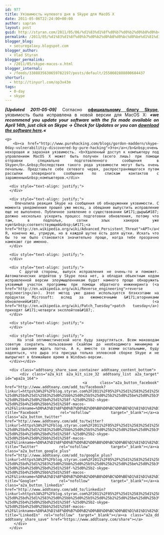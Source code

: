 ```yaml
---
id: 977
title: Уязвимость нулевого дня в Skype для MacOS X
date: 2011-05-06T22:24:00+00:00
author: sapran
layout: post
guid: http://styran.com/2011/05/06/%d1%83%d1%8f%d0%b7%d0%b2%d0%b8%d0%bc%d0%be%d1%81%d1%82%d1%8c-%d0%bd%d1%83%d0%bb%d0%b5%d0%b2%d0%be%d0%b3%d0%be-%d0%b4%d0%bd%d1%8f-%d0%b2-skype-%d0%b4%d0%bb%d1%8f-macos-x/
permalink: /2011/05/%d1%83%d1%8f%d0%b7%d0%b2%d0%b8%d0%bc%d0%be%d1%81%d1%82%d1%8c-%d0%bd%d1%83%d0%bb%d0%b5%d0%b2%d0%be%d0%b3%d0%be-%d0%b4%d0%bd%d1%8f-%d0%b2-skype-%d0%b4%d0%bb%d1%8f-macos-x/
blogger_blog:
  - securegalaxy.blogspot.com
blogger_author:
  - Vlad Styran
blogger_permalink:
  - /2011/05/skype-macos-x.html
blogger_internal:
  - /feeds/3388835630659782197/posts/default/2558602888800604437
shorturl:
  - http://tinyurl.com/op3x43m
tags:
  - 0-day
  - skype
---
```

<div dir="ltr" style="text-align: left;">
  <div style="text-align: justify;">
    <b><i>[Updated 2011-05-09]</i></b> Согласно <b><a href="http://blogs.skype.com/security/">официальному блогу Skype</a></b>, уязвимость была исправлена в новой версии для MacOS X: <b><i>&#171;</i></b><i><b>we recommend you update your software with the fix made available on April 14th, just click on Skype -> Check for Updates or you can <a href="http://www.skype.com/intl/en-us/get-skype/on-your-computer/macosx/">download the software here</a>.</b></i><b><i>&#171;</i></b></p> 
    
    <p>
      <b><a href="http://www.purehacking.com/blogs/gordon-maddern/skype-0day-vulnerabilitiy-discovered-by-pure-hacking">Это</a></b>&nbsp;очень нехорошая и заразная уязвимость. <b>Удаленный доступ к компьютеру под управлением MacOS X может быть получен (всего лишь) при помощи отправки специально подготовленного сообщения в Skype</b>.&nbsp;Последствия такого рода уязвимости могут быть очень печальны. Представьте себе сетевого червя, распространяющегося путем рассылки зловредного сообщения по спискам контактов с зараженных&nbsp;компьютеров.</div> 
      
      <div style="text-align: justify;">
      </div>
      
      <div style="text-align: justify;">
        Опечалила реакция Skype на сообщения об обнаружении уязвимости. С момента уведомления прошел уже месяц, а обещание выпустить исправление еще не выполнено. Публичное заявление о существовании &#171;дыры&#187; должно несколько ускорить процесс подготовки обновления, потому что там, в подполье, сотни злых хакеров уже куют&nbsp;соответствующий&nbsp;&#171;<a href="http://en.wikipedia.org/wiki/Advanced_Persistent_Threat">APT</a>&#171;. Я, конечно же, утрирую, но в каждой шутке есть доля шутки. Искать что бы то ни было становится значительно проще, когда тебе прозрачно намекают где именно.
      </div>
      
      <div style="text-align: justify;">
      </div>
      
      <div style="text-align: justify;">
        С другой стороны, выпуск исправления не очень-то и поможет. Автоматических апдейтов у Skype пока нет, а обладая объектным кодом исправленной версии злоумышленникам будет намного проще обнаружить уязвимый участок программы при помощи обратного инжиниринга (<a href="http://en.wikipedia.org/wiki/Reverse_engineering">reverse engineering</a>). Этот метод уже давно используется блэкхэтами на продуктах Microsoft: вслед за ежемесячными &#171;вторниками обновлений&#187; (<a href="http://en.wikipedia.org/wiki/Patch_Tuesday">patch tuesday</a>) приходят &#171;четверги эксплойтов&#187;.
      </div>
      
      <div style="text-align: justify;">
      </div>
      
      <div style="text-align: justify;">
        На этой оптимистической ноте буду закругляться. Всем маководам советую сократить пользование Скайпом до необходимого минимума и затаив дыхание ждать патча. А я, вместе со всеми остальными, буду надеяться, что дыра эта присуща только эпловской сборке Skype и не выпрыгнет в ближайшее время в Windows-версии.
      </div></div> 
      
      <div class="addtoany_share_save_container addtoany_content_bottom">
        <div class="a2a_kit a2a_kit_size_32 addtoany_list a2a_target" id="wpa2a_164">
          <a class="a2a_button_facebook" href="http://www.addtoany.com/add_to/facebook?linkurl=https%3A%2F%2Fblog.styran.com%2F2011%2F05%2F%25d1%2583%25d1%258f%25d0%25b7%25d0%25b2%25d0%25b8%25d0%25bc%25d0%25be%25d1%2581%25d1%2582%25d1%258c-%25d0%25bd%25d1%2583%25d0%25bb%25d0%25b5%25d0%25b2%25d0%25be%25d0%25b3%25d0%25be-%25d0%25b4%25d0%25bd%25d1%258f-%25d0%25b2-skype-%25d0%25b4%25d0%25bb%25d1%258f-macos-x%2F&linkname=%D0%A3%D1%8F%D0%B7%D0%B2%D0%B8%D0%BC%D0%BE%D1%81%D1%82%D1%8C%20%D0%BD%D1%83%D0%BB%D0%B5%D0%B2%D0%BE%D0%B3%D0%BE%20%D0%B4%D0%BD%D1%8F%20%D0%B2%20Skype%20%D0%B4%D0%BB%D1%8F%20MacOS%20X" title="Facebook" rel="nofollow" target="_blank"></a><a class="a2a_button_twitter" href="http://www.addtoany.com/add_to/twitter?linkurl=https%3A%2F%2Fblog.styran.com%2F2011%2F05%2F%25d1%2583%25d1%258f%25d0%25b7%25d0%25b2%25d0%25b8%25d0%25bc%25d0%25be%25d1%2581%25d1%2582%25d1%258c-%25d0%25bd%25d1%2583%25d0%25bb%25d0%25b5%25d0%25b2%25d0%25be%25d0%25b3%25d0%25be-%25d0%25b4%25d0%25bd%25d1%258f-%25d0%25b2-skype-%25d0%25b4%25d0%25bb%25d1%258f-macos-x%2F&linkname=%D0%A3%D1%8F%D0%B7%D0%B2%D0%B8%D0%BC%D0%BE%D1%81%D1%82%D1%8C%20%D0%BD%D1%83%D0%BB%D0%B5%D0%B2%D0%BE%D0%B3%D0%BE%20%D0%B4%D0%BD%D1%8F%20%D0%B2%20Skype%20%D0%B4%D0%BB%D1%8F%20MacOS%20X" title="Twitter" rel="nofollow" target="_blank"></a><a class="a2a_button_google_plus" href="http://www.addtoany.com/add_to/google_plus?linkurl=https%3A%2F%2Fblog.styran.com%2F2011%2F05%2F%25d1%2583%25d1%258f%25d0%25b7%25d0%25b2%25d0%25b8%25d0%25bc%25d0%25be%25d1%2581%25d1%2582%25d1%258c-%25d0%25bd%25d1%2583%25d0%25bb%25d0%25b5%25d0%25b2%25d0%25be%25d0%25b3%25d0%25be-%25d0%25b4%25d0%25bd%25d1%258f-%25d0%25b2-skype-%25d0%25b4%25d0%25bb%25d1%258f-macos-x%2F&linkname=%D0%A3%D1%8F%D0%B7%D0%B2%D0%B8%D0%BC%D0%BE%D1%81%D1%82%D1%8C%20%D0%BD%D1%83%D0%BB%D0%B5%D0%B2%D0%BE%D0%B3%D0%BE%20%D0%B4%D0%BD%D1%8F%20%D0%B2%20Skype%20%D0%B4%D0%BB%D1%8F%20MacOS%20X" title="Google+" rel="nofollow" target="_blank"></a><a class="a2a_button_linkedin" href="http://www.addtoany.com/add_to/linkedin?linkurl=https%3A%2F%2Fblog.styran.com%2F2011%2F05%2F%25d1%2583%25d1%258f%25d0%25b7%25d0%25b2%25d0%25b8%25d0%25bc%25d0%25be%25d1%2581%25d1%2582%25d1%258c-%25d0%25bd%25d1%2583%25d0%25bb%25d0%25b5%25d0%25b2%25d0%25be%25d0%25b3%25d0%25be-%25d0%25b4%25d0%25bd%25d1%258f-%25d0%25b2-skype-%25d0%25b4%25d0%25bb%25d1%258f-macos-x%2F&linkname=%D0%A3%D1%8F%D0%B7%D0%B2%D0%B8%D0%BC%D0%BE%D1%81%D1%82%D1%8C%20%D0%BD%D1%83%D0%BB%D0%B5%D0%B2%D0%BE%D0%B3%D0%BE%20%D0%B4%D0%BD%D1%8F%20%D0%B2%20Skype%20%D0%B4%D0%BB%D1%8F%20MacOS%20X" title="LinkedIn" rel="nofollow" target="_blank"></a><a class="a2a_dd addtoany_share_save" href="https://www.addtoany.com/share"></a>
        </div>
      </div>